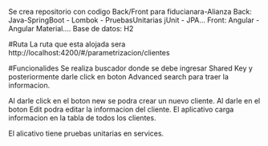 Se crea repositorio con codigo Back/Front para fiducianara-Alianza
Back: Java-SpringBoot - Lombok - PruebasUnitarias jUnit - JPA...
Front: Angular - Angular Material....
Base de datos: H2

#Ruta
La ruta que esta alojada sera
http://localhost:4200/#/parametrizacion/clientes

#Funcionalides
Se realiza buscador donde se debe ingresar Shared Key y posteriormente
darle click en boton Advanced search para traer la informacion.

Al darle click en el boton new se podra crear un nuevo cliente.
Al darle en el boton Edit podra editar la informacion del cliente.
El aplicativo carga informacion en la tabla de todos los clientes.

El alicativo tiene pruebas unitarias en services.

